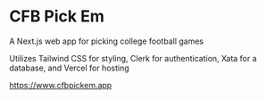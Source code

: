 # CFB Pick Em

A Next.js web app for picking college football games

Utilizes Tailwind CSS for styling, Clerk for authentication, Xata for a database, and Vercel for hosting

<https://www.cfbpickem.app>
